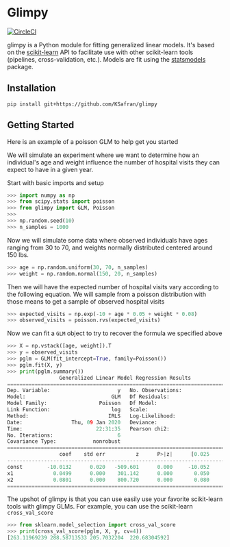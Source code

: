 # Glimpy
[![CircleCI](https://circleci.com/gh/KSafran/glimpy.svg?style=svg)](https://circleci.com/gh/KSafran/glimpy)  

glimpy is a Python module for fitting generalized linear models. It's based on the [scikit-learn](https://scikit-learn.org/stable/index.html) API to facilitate use with other scikit-learn tools (pipelines, cross-validation, etc.). Models are fit using the [statsmodels](https://www.statsmodels.org/stable/glm.html) package.

## Installation
`pip install git+https://github.com/KSafran/glimpy`

## Getting Started
Here is an example of a poisson GLM to help get you started

We will simulate an experiment where we want to determine how an individual's age and weight influence the number of hospital visits they can expect to have in a given year.  

Start with basic imports and setup 
```python
>>> import numpy as np
>>> from scipy.stats import poisson
>>> from glimpy import GLM, Poisson
>>>
>>> np.random.seed(10)
>>> n_samples = 1000
```
  
Now we will simulate some data where observed individuals have ages ranging from 30 to 70, and weights normally distributed centered around 150 lbs.
```python  
>>> age = np.random.uniform(30, 70, n_samples)
>>> weight = np.random.normal(150, 20, n_samples)
```
  
Then we will have the expected number of hospital visits vary according to the following equation. We will sample from a poisson distribution with those means to get a sample of observed hospital visits
```python
>>> expected_visits = np.exp(-10 + age * 0.05 + weight * 0.08)
>>> observed_visits = poisson.rvs(expected_visits)
```
  
Now we can fit a `GLM` object to try to recover the formula we specified above
```python
>>> X = np.vstack([age, weight]).T
>>> y = observed_visits
>>> pglm = GLM(fit_intercept=True, family=Poisson())
>>> pglm.fit(X, y)
>>> print(pglm.summary())
                 Generalized Linear Model Regression Results
==============================================================================
Dep. Variable:                      y   No. Observations:                 1000
Model:                            GLM   Df Residuals:                      997
Model Family:                 Poisson   Df Model:                            2
Link Function:                    log   Scale:                          1.0000
Method:                          IRLS   Log-Likelihood:                -3619.1
Date:                Thu, 09 Jan 2020   Deviance:                       967.43
Time:                        22:31:35   Pearson chi2:                     961.
No. Iterations:                     6
Covariance Type:            nonrobust
==============================================================================
                 coef    std err          z      P>|z|      [0.025      0.975]
------------------------------------------------------------------------------
const        -10.0132      0.020   -509.601      0.000     -10.052      -9.975
x1             0.0499      0.000    301.142      0.000       0.050       0.050
x2             0.0801      0.000    800.720      0.000       0.080       0.080
==============================================================================
```
  
The upshot of glimpy is that you can use easily use your favorite scikit-learn tools with glimpy GLMs. For example, you can use the scikit-learn `cross_val_score`
```python
>>> from sklearn.model_selection import cross_val_score
>>> print(cross_val_score(pglm, X, y, cv=4))
[263.11969239 288.58713533 205.7032204  220.68304592]
```
